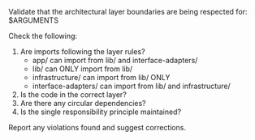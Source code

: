 Validate that the architectural layer boundaries are being respected for: $ARGUMENTS

Check the following:
1. Are imports following the layer rules?
   - app/ can import from lib/ and interface-adapters/
   - lib/ can ONLY import from lib/
   - infrastructure/ can import from lib/ ONLY
   - interface-adapters/ can import from lib/ and infrastructure/
2. Is the code in the correct layer?
3. Are there any circular dependencies?
4. Is the single responsibility principle maintained?

Report any violations found and suggest corrections.
